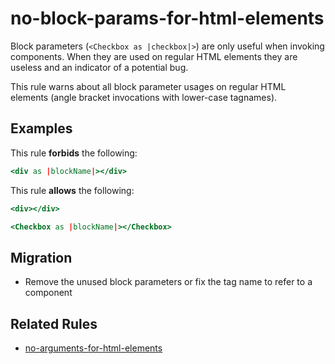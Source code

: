 # no-block-params-for-html-elements

Block parameters (`<Checkbox as |checkbox|>`) are only useful when invoking
components. When they are used on regular HTML elements they are useless and an
indicator of a potential bug.

This rule warns about all block parameter usages on regular HTML elements
(angle bracket invocations with lower-case tagnames).

## Examples

This rule **forbids** the following:

```hbs
<div as |blockName|></div>
```

This rule **allows** the following:

```hbs
<div></div>
```

```hbs
<Checkbox as |blockName|></Checkbox>
```

## Migration

- Remove the unused block parameters or fix the tag name to refer to a component

## Related Rules

- [no-arguments-for-html-elements](no-arguments-for-html-elements.md)

